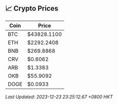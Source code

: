 ## 📈 Crypto Prices

| Coin | Price |
| ---- | ----- |
| BTC | $43828.1100 |
| ETH | $2292.2408 |
| BNB | $269.8868 |
| CRV | $0.6062 |
| ARB | $1.3383 |
| OKB | $55.9092 |
| DOGE | $0.0933 |

_Last Updated: 2023-12-23 23:25:12.67 +0800 HKT_